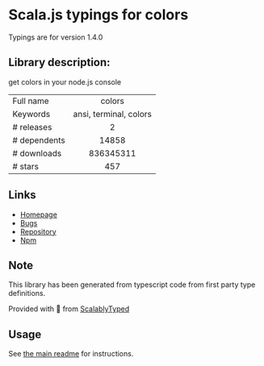 
# Scala.js typings for colors

Typings are for version 1.4.0

## Library description:
get colors in your node.js console

|                    |                 |
| ------------------ | :-------------: |
| Full name          | colors |
| Keywords           | ansi, terminal, colors |
| # releases         | 2 |
| # dependents       | 14858 |
| # downloads        | 836345311 |
| # stars            | 457 |

## Links
- [Homepage](https://github.com/Marak/colors.js)
- [Bugs](https://github.com/Marak/colors.js/issues)
- [Repository](https://github.com/Marak/colors.js)
- [Npm](https://www.npmjs.com/package/colors)
    


## Note
This library has been generated from typescript code from first party type definitions.

Provided with :purple_heart: from [ScalablyTyped](https://github.com/oyvindberg/ScalablyTyped)

## Usage
See [the main readme](../../readme.md) for instructions.


